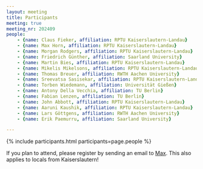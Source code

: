 ```yaml
---
layout: meeting
title: Participants
meeting: true
meeting_nr: 202409
people:
    - {name: Claus Fieker, affiliation: RPTU Kaiserslautern-Landau}
    - {name: Max Horn, affiliation: RPTU Kaiserslautern-Landau}
    - {name: Morgan Rodgers, affiliation: RPTU Kaiserslautern-Landau}
    - {name: Friedrich Günther, affiliation: Saarland University}
    - {name: Martin Bies, affiliation: RPTU Kaiserslautern-Landau}
    - {name: Mikelis Mikelsons, affiliation: RPTU Kaiserslautern-Landau}
    - {name: Thomas Breuer, affiliation: RWTH Aachen University}
    - {name: Sreevatsa Sasisekar, affiliation: RPTU Kaiserslautern-Landau}
    - {name: Torben Wiedemann, affiliation: Universität Gießen}
    - {name: Antony Della Vecchia, affiliation: TU Berlin}
    - {name: Fabian Lenzen, affiliation: TU Berlin}
    - {name: John Abbott, affiliation: RPTU Kaiserslautern-Landau}
    - {name: Aaruni Kaushik, affiliation: RPTU Kaiserslautern-Landau}
    - {name: Lars Göttgens, affiliation: RWTH Aachen University}
    - {name: Erik Paemurru, affiliation: Saarland University}

---
```


{% include participants.html participants=page.people %}

If you plan to attend, please register by sending an email
to [Max](mailto:mhorn@rptu.de).
This also applies to locals from Kaiserslautern!
